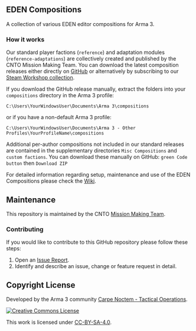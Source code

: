 <!--- CNTO GitHub Repository README file -->

## EDEN Compositions <!--- Repository name with short description of the repo and, if available, link to the wiki -->

A collection of various EDEN editor compositions for Arma 3.

### How it works
Our standard player factions (`reference`) and adaptation modules (`reference-adaptations`) are collectively created and published by the CNTO Mission Making Team. You can download the latest composition releases either directly on [GitHub](https://github.com/CntoDev/compositions/releases) or alternatively by subscribing to our [Steam Workshop collection](https://steamcommunity.com/workshop/filedetails/?id=2421823024).

If you download the GitHub release manually, extract the folders into your `compositions` directory in the Arma 3 profile:

```
C:\Users\YourWindowsUser\Documents\Arma 3\compositions
```
or if you have a non-default Arma 3 profile:
```
C:\Users\YourWindowsUser\Documents\Arma 3 - Other Profiles\YourProfileName\compositions
```

Additional per-author compositions not included in our standard releases are contained in the supplementary directories `Misc Compositions` and `custom factions`. You can download these manually on GitHub: `green Code button` then `Download ZIP`


For detailed information regarding setup, maintenance and use of the EDEN Compositions please check the [Wiki](https://github.com/CntoDev/compositions/wiki).


## Maintenance <!--- Who is responsible for this repository (i.e. which Branch / GitHub team) with link to the respective GitHub team -->

This repository is maintained by the CNTO [Mission Making Team](https://github.com/orgs/CntoDev/teams/mmt).


### Contributing <!--- Short description how to contribute to this repository -->

If you would like to contribute to this GitHub repository please follow these steps:

1. Open an [Issue Report](https://github.com/CntoDev/compositions/issues).
2. Identify and describe an issue, change or feature request in detail.


## Copyright License

Developed by the Arma 3 community [Carpe Noctem - Tactical Operations](https://www.carpenoctem.co/).

[![Creative Commons License](https://i.creativecommons.org/l/by-sa/4.0/88x31.png)](http://creativecommons.org/licenses/by-sa/4.0/)

This work is licensed under [CC-BY-SA-4.0](http://creativecommons.org/licenses/by-sa/4.0).
